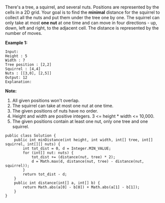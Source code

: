 There's a tree, a squirrel, and several nuts. Positions are represented by the cells in a 2D grid. Your goal is to find the **minimal** distance for the squirrel to collect all the nuts and put them under the tree one by one. The squirrel can only take at most **one nut** at one time and can move in four directions - up, down, left and right, to the adjacent cell. The distance is represented by the number of moves.

**Example 1:**

```
Input: 
Height : 5
Width : 7
Tree position : [2,2]
Squirrel : [4,4]
Nuts : [[3,0], [2,5]]
Output: 12
Explanation:

```

**Note:**

1. All given positions won't overlap.
2. The squirrel can take at most one nut at one time.
3. The given positions of nuts have no order.
4. Height and width are positive integers. 3 <= height * width <= 10,000.
5. The given positions contain at least one nut, only one tree and one squirrel.

```
public class Solution {
    public int minDistance(int height, int width, int[] tree, int[] squirrel, int[][] nuts) {
        int tot_dist = 0, d = Integer.MIN_VALUE;
        for (int[] nut: nuts) {
            tot_dist += (distance(nut, tree) * 2);
            d = Math.max(d, distance(nut, tree) - distance(nut, squirrel));
        }
        return tot_dist - d;
    }
    public int distance(int[] a, int[] b) {
        return Math.abs(a[0] - b[0]) + Math.abs(a[1] - b[1]);
    }
}
```

